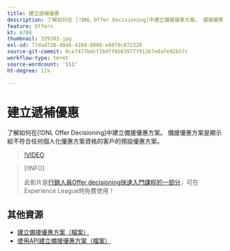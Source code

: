```yaml
---
title: 建立遞補優惠
description: 了解如何在 [!DNL Offer Decisioning]中建立備援優惠方案。 備援優惠方案具有與其相關聯的適用性規則，可協助您只將優惠方案顯示給相關客戶。
feature: Offers
kt: 6780
thumbnail: 329383.jpg
exl-id: 77dad738-4046-410d-8886-e88f9c872320
source-git-commit: 0ce7477bdcf1bdff8b83977791267e8afe92b57c
workflow-type: tm+mt
source-wordcount: '111'
ht-degree: 11%

---
```


# 建立遞補優惠

了解如何在[!DNL Offer Decisioning]中建立備援優惠方案。 備援優惠方案是顯示給不符合任何個人化優惠方案資格的客戶的預設優惠方案。

>[!VIDEO](https://video.tv.adobe.com/v/329383?quality=12&learn=on)

>[!INFO]
>
> 此影片是[行銷人員Offer decisioning快速入門課程的一部分](https://experienceleague.adobe.com/?lang=zh-Hant?recommended=ExperiencePlatform-U-1-2020.1.offerdecisioning)，可在Experience League時免費使用！


## 其他資源

* [建立備援優惠方案（檔案）](https://experienceleague.adobe.com/docs/journey-optimizer/using/offer-decisioniong/managing-offers-in-the-offer-library/creating-fallback-offers.html)
* [使用API建立備援優惠方案（檔案）](https://experienceleague.adobe.com/docs/journey-optimizer/using/offer-decisioniong/api-reference/offers-api/fallback-offers/create.html)
